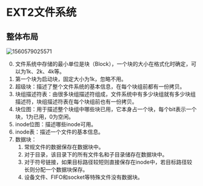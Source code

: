 # EXT2文件系统

## 整体布局

![1560579025571](/home/wmj/Projects/os/fs/ext2/doc/1560579025571.png)

0. 文件系统中存储的最小单位是块（Block），一个块的大小在格式化时确定，可以为1k、2k、4k等。
1. 第一个块为启动块，固定大小为1k，忽略不用。
2. 超级块：描述了整个文件系统的基本信息，在每个块组前都有一份拷贝。
3. 块组描述符表：由很多块组描述符组成，文件系统中有多少块组就有多少块组描述符，块组描述符表在每个块组前也有一份拷贝。
4. 块位图：用于描述整个块组中哪些块已用，它本身占一个块，每个bit表示一个块，1为已用，0为空闲。
5. inode位图：描述哪些inode可用。
6. inode表：描述一个文件的基本信息。
7. 数据块：
   1. 常规文件的数据保存在数据块中。
   2. 对于目录，该目录下的所有文件名和子目录储存在数据块中。
   3. 对于符号链接，如果目标路径较短则直接保存在inode中，若目标路径较长则分配一个数据块保存。
   4. 设备文件、FIFO和socket等特殊文件没有数据块。